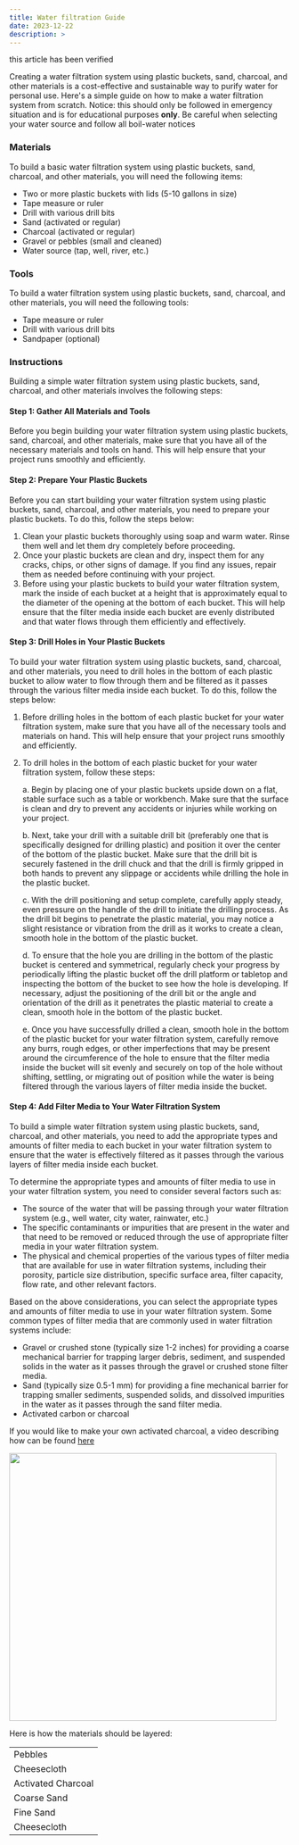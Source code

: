 ```yaml
---
title: Water filtration Guide
date: 2023-12-22
description: >
---
```

this article has been verified <i class="fas fa-check"></i>

Creating a water filtration system using plastic buckets, sand, charcoal, and other materials is a cost-effective and sustainable way to purify water for personal use. Here's a simple guide on how to make a water filtration system from scratch. Notice: this should only be followed in emergency situation and is for educational purposes **only**. Be careful when selecting your water source and follow all boil-water notices

### Materials

To build a basic water filtration system using plastic buckets, sand, charcoal, and other materials, you will need the following items:

* Two or more plastic buckets with lids (5-10 gallons in size)
* Tape measure or ruler
* Drill with various drill bits
* Sand (activated or regular)
* Charcoal (activated or regular)
* Gravel or pebbles (small and cleaned)
* Water source (tap, well, river, etc.)

### Tools

To build a water filtration system using plastic buckets, sand, charcoal, and other materials, you will need the following tools:

* Tape measure or ruler
* Drill with various drill bits
* Sandpaper (optional)

### Instructions

Building a simple water filtration system using plastic buckets, sand, charcoal, and other materials involves the following steps:

#### Step 1: Gather All Materials and Tools
Before you begin building your water filtration system using plastic buckets, sand, charcoal, and other materials, make sure that you have all of the necessary materials and tools on hand. This will help ensure that your project runs smoothly and efficiently.

#### Step 2: Prepare Your Plastic Buckets
Before you can start building your water filtration system using plastic buckets, sand, charcoal, and other materials, you need to prepare your plastic buckets. To do this, follow the steps below:

1. Clean your plastic buckets thoroughly using soap and warm water. Rinse them well and let them dry completely before proceeding.
2. Once your plastic buckets are clean and dry, inspect them for any cracks, chips, or other signs of damage. If you find any issues, repair them as needed before continuing with your project.
3. Before using your plastic buckets to build your water filtration system, mark the inside of each bucket at a height that is approximately equal to the diameter of the opening at the bottom of each bucket. This will help ensure that the filter media inside each bucket are evenly distributed and that water flows through them efficiently and effectively.

#### Step 3: Drill Holes in Your Plastic Buckets
To build your water filtration system using plastic buckets, sand, charcoal, and other materials, you need to drill holes in the bottom of each plastic bucket to allow water to flow through them and be filtered as it passes through the various filter media inside each bucket. To do this, follow the steps below:

1. Before drilling holes in the bottom of each plastic bucket for your water filtration system, make sure that you have all of the necessary tools and materials on hand. This will help ensure that your project runs smoothly and efficiently.
2. To drill holes in the bottom of each plastic bucket for your water filtration system, follow these steps:

   a. Begin by placing one of your plastic buckets upside down on a flat, stable surface such as a table or workbench. Make sure that the surface is clean and dry to prevent any accidents or injuries while working on your project.

   b. Next, take your drill with a suitable drill bit (preferably one that is specifically designed for drilling plastic) and position it over the center of the bottom of the plastic bucket. Make sure that the drill bit is securely fastened in the drill chuck and that the drill is firmly gripped in both hands to prevent any slippage or accidents while drilling the hole in the plastic bucket.

   c. With the drill positioning and setup complete, carefully apply steady, even pressure on the handle of the drill to initiate the drilling process. As the drill bit begins to penetrate the plastic material, you may notice a slight resistance or vibration from the drill as it works to create a clean, smooth hole in the bottom of the plastic bucket.

   d. To ensure that the hole you are drilling in the bottom of the plastic bucket is centered and symmetrical, regularly check your progress by periodically lifting the plastic bucket off the drill platform or tabletop and inspecting the bottom of the bucket to see how the hole is developing. If necessary, adjust the positioning of the drill bit or the angle and orientation of the drill as it penetrates the plastic material to create a clean, smooth hole in the bottom of the plastic bucket.

   e. Once you have successfully drilled a clean, smooth hole in the bottom of the plastic bucket for your water filtration system, carefully remove any burrs, rough edges, or other imperfections that may be present around the circumference of the hole to ensure that the filter media inside the bucket will sit evenly and securely on top of the hole without shifting, settling, or migrating out of position while the water is being filtered through the various layers of filter media inside the bucket.

#### Step 4: Add Filter Media to Your Water Filtration System
To build a simple water filtration system using plastic buckets, sand, charcoal, and other materials, you need to add the appropriate types and amounts of filter media to each bucket in your water filtration system to ensure that the water is effectively filtered as it passes through the various layers of filter media inside each bucket.

To determine the appropriate types and amounts of filter media to use in your water filtration system, you need to consider several factors such as:

* The source of the water that will be passing through your water filtration system (e.g., well water, city water, rainwater, etc.)
* The specific contaminants or impurities that are present in the water and that need to be removed or reduced through the use of appropriate filter media in your water filtration system.
* The physical and chemical properties of the various types of filter media that are available for use in water filtration systems, including their porosity, particle size distribution, specific surface area, filter capacity, flow rate, and other relevant factors.

Based on the above considerations, you can select the appropriate types and amounts of filter media to use in your water filtration system. Some common types of filter media that are commonly used in water filtration systems include:

* Gravel or crushed stone (typically size 1-2 inches) for providing a coarse mechanical barrier for trapping larger debris, sediment, and suspended solids in the water as it passes through the gravel or crushed stone filter media.
* Sand (typically size 0.5-1 mm) for providing a fine mechanical barrier for trapping smaller sediments, suspended solids, and dissolved impurities in the water as it passes through the sand filter media.
* Activated carbon or charcoal

If you would like to make your own activated charcoal, a video describing how can be found [here](https://www.youtube.com/watch?v=URSXs6eAguA)

<img src="/home/caelen/Code/git/redesigned-enigma/content/en/OSI.png" width="480"/>

Here is how the materials should be layered:

|  |
|----------------|
|Pebbles|
|Cheesecloth|
| Activated Charcoal|
| Coarse Sand |
|Fine Sand  |
| Cheesecloth|
